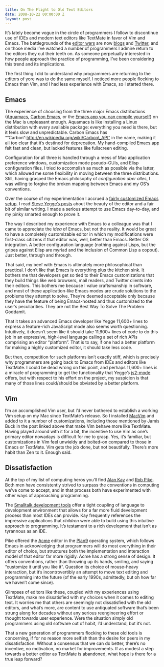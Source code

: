 ```yaml
---
title: On The Flight to Old Text Editors
date: 2008-10-22 00:00:00 Z
layout: post
---
```


It’s lately become vogue in the circle of programmers I follow to discontinue use of IDEs and modern text editors like TextMate in favor of Vim and Emacs. The battlegrounds of the [editor wars](http://en.wikipedia.org/wiki/Editor_war) are now [blogs](http://weblog.jamisbuck.org/2008/10/10/coming-home-to-vim) and [Twitter](http://search.twitter.com/search?q=&amp;ors=emacs+vim+textmate), and on those media I’ve watched a number of programmers I admire return to the editors they cut their teeth on. As someone perpetually interested in how people approach the practice of programming, I’ve been considering this trend and its implications.

The first thing I did to understand why programmers are returning to the editors of yore was to do the same myself. I noticed more people flocking to Emacs than Vim, and I had less experience with Emacs, so I started there.

Emacs
-----

The experience of choosing from the three major Emacs distributions ([Aquamacs](http://aquamacs.org/), [Carbon Emacs](http://homepage.mac.com/zenitani/emacs-e.html), or the [Emacs.app you can compile yourself](http://wfarr.org/posts/14-compiling-emacs-for-os-x)) on the Mac is unpleasant enough. Aquamacs is like installing a Linux distribution with every available package: everything you need is there, but it feels slow and unpredictable. Carbon Emacs has “”Carbon“:http://en.wikipedia.org/wiki/Carbon\_API” in the name, making it all too clear that it’s destined for deprecation. My hand-compiled Emacs.app felt fast and clean, but lacked features like fullscreen editing.

Configuration for all three is handled through a mess of Mac application preference windows, customization mode pseudo-GUIs, and Elisp configuration files. I tried to accomplish as much as possible via the latter, which allowed me some flexibility in moving between the three distributions. Still, having grasped the Emacs philosophy of *configuration uber alles*, I was willing to forgive the broken mapping between Emacs and my OS’s conventions.

Over the course of my experimentation I accrued a [fairly customized Emacs setup](http://github.com/al3x/emacs/tree/master). I read [Steve Yegge’s posts](http://www.emacswiki.org/emacs/SteveYegge) about the beauty of the editor and a fair bit of similar writing. I made a serious attempt to use Emacs day-to-day, and my pinky smarted enough to prove it.

The way I described my experience with Emacs to a colleague was that I came to appreciate the *idea* of Emacs, but not the reality. It would be great to have a completely customizable editor in which my modifications were first-class citizens if that editor was, well, better than Emacs. Better OS integration. A better configuration language (nothing against Lisps, but the gripes against Elisp are myriad and the inclusion of Common Lisp a copout). Just better, through and through.

That said, my beef with Emacs is ultimately more philosophical than practical. I don’t like that Emacs is everything plus the kitchen sink. It bothers me that developers get so tied to their Emacs customizations that they build things like web browsers, mail readers, and Twitter clients into their editors. This bothers me because I value craftsmanship in software, and most of these application-like Emacs modes are crude solutions to the problems they attempt to solve. They’re deemed acceptable only because they have the feature of being Emacs-hosted and thus customized to the user’s peculiarities. They are not the Best Way To Solve The Problem Goddamit.

That it takes an advanced Emacs developer like Yegge 11,600+ lines to express a feature-rich JavaScript mode also seems worth questioning. Intuitively, it doesn’t seem like it should take 11,600+ lines of code to do this job in an expressive, high-level language calling a set of rich APIs comprising an editor “platform”. That is to say, if one had a better platform for making a highly customized editor, it should take less code.

But then, competition for such platforms isn’t exactly stiff, which is precisely why programmers are going back to Emacs from IDEs and editors like TextMate. I could be dead wrong on this point, and perhaps 11,600+ lines is a miracle of programming to get the functionality that Yegge’s [js2-mode](http://code.google.com/p/js2-mode/) offers, but with respect to his effort on the project, my suspicion is that many of those lines could/should be obviated by a better platform.

Vim
---

I’m an accomplished Vim user, but I’d never bothered to establish a working Vim setup on my Mac since TextMate’s release. So I installed [MacVim](http://code.google.com/p/macvim/) and added to it a number of customizations, including those mentioned by Jamis Buck in the post linked above that make Vim behave more like TextMate. Having played around with it for a bit, the incentive to use Vim as one’s primary editor nowadays is difficult for me to grasp. Yes, it’s familiar, but customizations in Vim feel unwieldy and bolted-on compared to those in Emacs or TextMate. Vim gets the job done, but not beautifully. There’s more habit than Zen to it. Enough said.

Dissatisfaction
---------------

At the top of my list of computing heros you’ll find [Alan Kay](http://en.wikipedia.org/wiki/Alan_Kay) and [Rob Pike](http://en.wikipedia.org/wiki/Rob_Pike). Both men have consistently strived to surpass the conventions in computing we’ve come to accept, and in that process both have experimented with other ways of approaching programming.

The [Smalltalk development tools](http://wiki.squeak.org/squeak/4) offer a tight coupling of language to development environment that allows for a far more fluid development process than most IDEs can provide. Kay frequently references the impressive applications that *children* were able to build using this intuitive approach to programming. It’s testament to a rich development that isn’t as tyrannous as an IDE.

Pike offered the <a href="http://en.wikipedia.org/wiki/Acme_(text_editor)">Acme</a> editor in the [Plan9](http://en.wikipedia.org/wiki/Plan_9_from_Bell_Labs) operating system, which follows Emacs in acknowledging that programmers will do most everything in their editor of choice, but structures both the implementation and interaction model of that editor far more rigidly. Acme has a strong sense of design. It offers conventions, rather than throwing up its hands, smiling, and saying “customize it until you like it”. Question its choice of mouse-heavy interaction, but it’s incontrovertibly an attempt to move text editing and programming into the future (of the early 1990s, admittedly, but oh how far we haven’t come since).

Glimpses of editors like these, coupled with my experiences using TextMate, make me dissatisfied with my choices when it comes to editing text. It worries me that others are seemingly not dissatisfied with the old editors, and what’s more, are content to use antiquated software that’s been strung along for decades without any serious reengineering effort or thought towards user experience. Were the situation simply old programmers using old software out of habit, I’d understand, but it’s not.

That a new generation of programmers flocking to these old tools is concerning, if for no reason more selfish than the desire for peers in my dissatisfaction. Without a consensus that we can do better, there’s no incentive, no motivation, no market for improvements. If as modest a step towards a better editor as TextMate is abandoned, what hope is there for a true leap forward?
